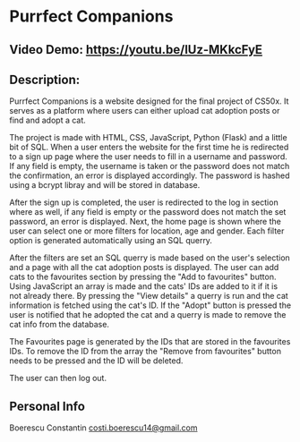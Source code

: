 # Purrfect Companions
## Video Demo: https://youtu.be/lUz-MKkcFyE
## Description:
Purrfect Companions is a website designed for the final project of CS50x. It serves as a platform where users can either upload cat adoption posts or find and adopt a cat.

The project is made with HTML, CSS, JavaScript, Python (Flask) and a little bit of SQL.
When a user enters the website for the first time he is redirected to a sign up page where the user needs to fill in a username and password. If any field is empty, the username is taken or the password does not match the confirmation, an error is displayed accordingly.
The password is hashed using a bcrypt libray and will be stored in database.

After the sign up is completed, the user is redirected to the log in section where as well, if any field is empty or the password does not match the set password, an error is displayed.
Next, the home page is shown where the user can select one or more filters for location, age and gender. Each filter option is generated automatically using an SQL querry.

After the filters are set an SQL querry is made based on the user's selection and a page with all the cat adoption posts is displayed.
The user can add cats to the favourites section by pressing the "Add to favourites" button. Using JavaScript an array is made and the cats' IDs are added to it if it is not already there.
By pressing the "View details" a querry is run and the cat information is fetched using the cat's ID.
If the "Adopt" button is pressed the user is notified that he adopted the cat and a querry is made to remove the cat info from the database.

The Favourites page is generated by the IDs that are stored in the favourites IDs. To remove the ID from the array the "Remove from favourites" button needs to be pressed and the ID will be deleted.

The user can then log out.

## Personal Info
Boerescu Constantin [costi.boerescu14@gmail.com](costi.boerescu14@gmail.com)
